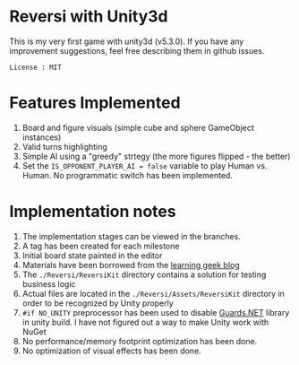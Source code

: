 # Reversi with Unity3d

This is my very first game with unity3d (v5.3.0).
If you have any improvement suggestions, feel free describing them in github issues.

```
License : MIT
```

# Features Implemented
1. Board and figure visuals (simple cube and sphere GameObject instances)
2. Valid turns highlighting
3. Simple AI using a "greedy" strtegy (the more figures flipped - the better)
4. Set the ```IS_OPPONENT_PLAYER_AI = false``` variable to play Human vs. Human. No programmatic switch has been implemented.



# Implementation notes

1. The implementation stages can be viewed in the branches.
2. A tag has been created for each milestone 
3. Initial board state painted in the editor
4. Materials have been borrowed from the [learning geek blog](https://learninggeekblog.wordpress.com/2013/04/29/chess-part1-board-and-basic-movement/)
5. The ```./Reversi/ReversiKit``` directory contains a solution for testing business logic
6. Actual files are located in the ```./Reversi/Assets/ReversiKit``` directory in order to be recognized by Unity properly
7. ```#if NO_UNITY``` preprocessor has been used to disable [Guards.NET]() library in unity build. I have not figured out a way to make Unity work with NuGet
8. No performance/memory footprint optimization has been done.
9. No optimization of visual effects has been done.
